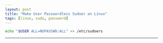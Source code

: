 ```yaml
---
layout: post
title: "Make User Passwordless Sudoer on Linux"
tags: [linux, sudo, password]
---
```


```bash
echo "$USER ALL=NOPASSWD:ALL" >> /etc/sudoers
```

---
